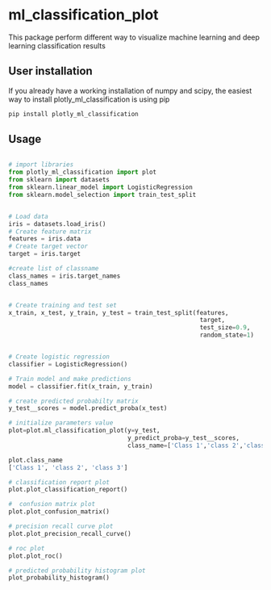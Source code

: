 # ml_classification_plot
This package perform different way to visualize machine learning  and deep learning classification results

## User installation
If you already have a working installation of numpy and scipy, the easiest way to install plotly_ml_classification is using pip
```bash
pip install plotly_ml_classification
```

## Usage

```python

# import libraries
from plotly_ml_classification import plot
from sklearn import datasets 
from sklearn.linear_model import LogisticRegression
from sklearn.model_selection import train_test_split 


# Load data
iris = datasets.load_iris()
# Create feature matrix
features = iris.data
# Create target vector 
target = iris.target

#create list of classname 
class_names = iris.target_names
class_names


# Create training and test set 
x_train, x_test, y_train, y_test = train_test_split(features,
                                                     target,
                                                     test_size=0.9, 
                                                     random_state=1)


# Create logistic regression 
classifier = LogisticRegression()

# Train model and make predictions
model = classifier.fit(x_train, y_train)

# create predicted probabilty matrix 
y_test__scores = model.predict_proba(x_test)

# initialize parameters value
plot=plot.ml_classification_plot(y=y_test,
	                             y_predict_proba=y_test__scores,
	                             class_name=['Class 1','class 2','class 3'])

```

```python
plot.class_name
['Class 1', 'class 2', 'class 3']

# classification report plot
plot.plot_classification_report()

#  confusion matrix plot
plot.plot_confusion_matrix()

# precision recall curve plot
plot.plot_precision_recall_curve()

# roc plot
plot.plot_roc()

# predicted probability histogram plot
plot_probability_histogram()

```
